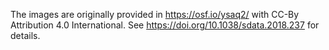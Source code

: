 The images are originally provided in https://osf.io/ysaq2/ with CC-By Attribution 4.0 International. See https://doi.org/10.1038/sdata.2018.237 for details.